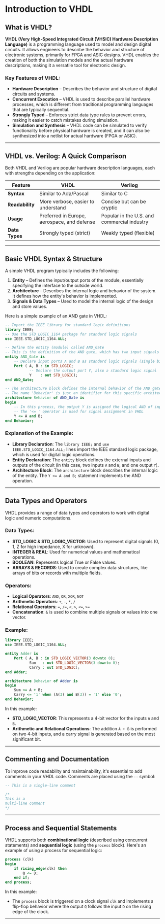 # Introduction to VHDL

## What is VHDL?

**VHDL (Very High-Speed Integrated Circuit (VHSIC) Hardware Description Language)** is a programming language used to model and design digital circuits. It allows engineers to describe the behavior and structure of electronic systems, primarily for FPGA and ASIC designs. VHDL enables the creation of both the simulation models and the actual hardware descriptions, making it a versatile tool for electronic design.

### Key Features of VHDL:

- **Hardware Description** – Describes the behavior and structure of digital circuits and systems.
- **Concurrent Execution** – VHDL is used to describe parallel hardware processes, which is different from traditional programming languages that are typically sequential.
- **Strongly Typed** – Enforces strict data type rules to prevent errors, making it easier to catch mistakes during simulation.
- **Simulation and Synthesis** – VHDL code can be simulated to verify functionality before physical hardware is created, and it can also be synthesized into a netlist for actual hardware (FPGA or ASIC).

---

## VHDL vs. Verilog: A Quick Comparison

Both VHDL and Verilog are popular hardware description languages, each with strengths depending on the application:

|Feature|VHDL|Verilog|
|---|---|---|
|**Syntax**|Similar to Ada/Pascal|Similar to C|
|**Readability**|More verbose, easier to understand|Concise but can be cryptic|
|**Usage**|Preferred in Europe, aerospace, and defense|Popular in the U.S. and commercial industry|
|**Data Types**|Strongly typed (strict)|Weakly typed (flexible)|

---

## Basic VHDL Syntax & Structure

A simple VHDL program typically includes the following:
1. **Entity** – Defines the input/output ports of the module, essentially specifying the interface to the outside world.
2. **Architecture** – Describes the internal logic and behavior of the system. It defines how the entity's behavior is implemented.
3. **Signals & Data Types** – Used to model the internal logic of the design and store values.

Here is a simple example of an AND gate in VHDL:
```vhdl
-- Import the IEEE library for standard logic definitions
library IEEE;
-- Use the STD_LOGIC_1164 package for standard logic signals
use IEEE.STD_LOGIC_1164.ALL;

-- Define the entity (module) called AND_Gate
-- This is the definition of the AND gate, which has two input signals A and B and one output Y
entity AND_Gate is
    -- Declare input ports A and B as standard logic signals (single bits, either '0' or '1')
    Port ( A, B : in STD_LOGIC;
           -- Declare the output port Y, also a standard logic signal
           Y    : out STD_LOGIC);
end AND_Gate;

-- The architecture block defines the internal behavior of the AND gate
-- The name 'Behavior' is just an identifier for this specific architecture, which could have multiple alternatives
architecture Behavior of AND_Gate is
begin
    -- In this process, the output Y is assigned the logical AND of inputs A and B
    -- The '<= ' operator is used for signal assignment in VHDL
    Y <= A and B;
end Behavior;

```

### Explanation of the Example:

- **Library Declaration**: The `library IEEE;` and `use IEEE.STD_LOGIC_1164.ALL;` lines import the IEEE standard logic package, which is used for digital logic operations.
- **Entity Declaration**: The `entity` block defines the external inputs and outputs of the circuit (in this case, two inputs `A` and `B`, and one output `Y`).
- **Architecture Block**: The `architecture` block describes the internal logic of the entity. The `Y <= A and B;` statement implements the AND operation.

---

## Data Types and Operators

VHDL provides a range of data types and operators to work with digital logic and numeric computations.

### Data Types:

- **STD_LOGIC & STD_LOGIC_VECTOR**: Used to represent digital signals (0, 1, Z for high impedance, X for unknown).
- **INTEGER & REAL**: Used for numerical values and mathematical operations.
- **BOOLEAN**: Represents logical True or False values.
- **ARRAYS & RECORDS**: Used to create complex data structures, like arrays of bits or records with multiple fields.

### Operators:

- **Logical Operators**: `AND`, `OR`, `XOR`, `NOT`
- **Arithmetic Operators**: `+`, `-`, `*`, `/`
- **Relational Operators**: `=`, `/=`, `<`, `>`, `<=`, `>=`
- **Concatenation**: `&` is used to combine multiple signals or values into one vector.

### Example:

```vhdl
library IEEE;
use IEEE.STD_LOGIC_1164.ALL;

entity Adder is
    Port ( A, B : in STD_LOGIC_VECTOR(3 downto 0);
           Sum   : out STD_LOGIC_VECTOR(3 downto 0);
           Carry : out STD_LOGIC);
end Adder;

architecture Behavior of Adder is
begin
    Sum <= A + B;
    Carry <= '1' when (A(3) and B(3)) = '1' else '0';
end Behavior;
```

In this example:

- **STD_LOGIC_VECTOR**: This represents a 4-bit vector for the inputs `A` and `B`.
- **Arithmetic and Relational Operations**: The addition `A + B` is performed on two 4-bit inputs, and a carry signal is generated based on the most significant bit.

---

## Commenting and Documentation

To improve code readability and maintainability, it's essential to add comments in your VHDL code. Comments are placed using the `--` symbol:
```vhdl
-- This is a single-line comment

/*
This is a 
multi-line comment
*/
```

---

## Process and Sequential Statements

VHDL supports both **combinational logic** (described using concurrent statements) and **sequential logic** (using the `process` block). Here's an example of using a process for sequential logic:
```vhdl
process (clk)
begin
    if rising_edge(clk) then
        Q <= D;
    end if;
end process;
```

In this example:

- The `process` block is triggered on a clock signal `clk` and implements a flip-flop behavior where the output `Q` follows the input `D` on the rising edge of the clock.

---
